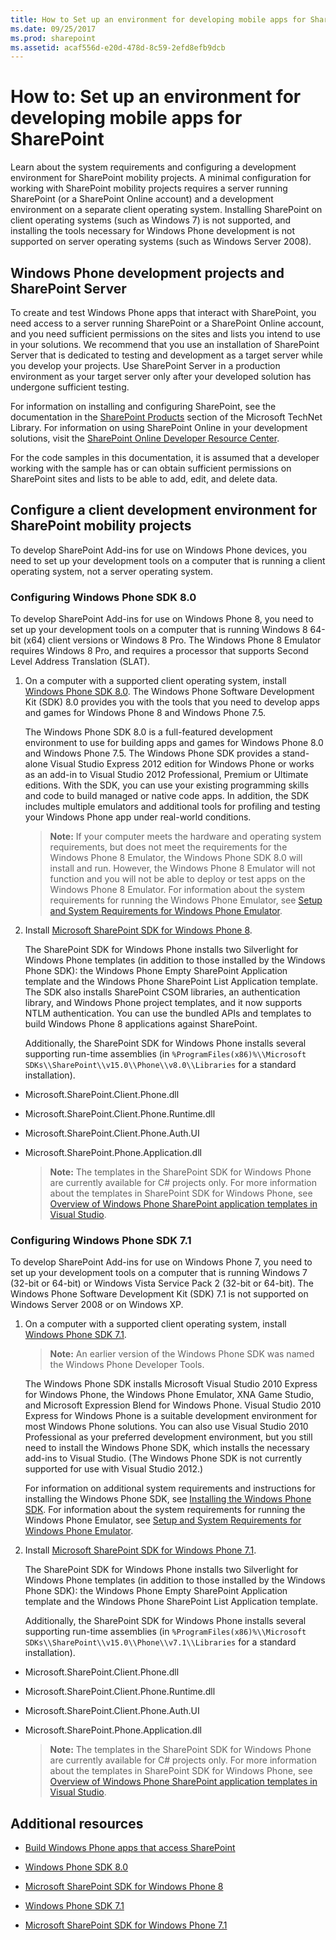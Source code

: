 ```yaml
---
title: How to Set up an environment for developing mobile apps for SharePoint
ms.date: 09/25/2017
ms.prod: sharepoint
ms.assetid: acaf556d-e20d-478d-8c59-2efd8efb9dcb
---
```



# How to: Set up an environment for developing mobile apps for SharePoint
Learn about the system requirements and configuring a development environment for SharePoint mobility projects.
A minimal configuration for working with SharePoint mobility projects requires a server running SharePoint (or a SharePoint Online account) and a development environment on a separate client operating system. Installing SharePoint on client operating systems (such as Windows 7) is not supported, and installing the tools necessary for Windows Phone development is not supported on server operating systems (such as Windows Server 2008).
  
    
    


## Windows Phone development projects and SharePoint Server
<a name="SP15Setupmobile_winphone"> </a>

To create and test Windows Phone apps that interact with SharePoint, you need access to a server running SharePoint or a SharePoint Online account, and you need sufficient permissions on the sites and lists you intend to use in your solutions. We recommend that you use an installation of SharePoint Server that is dedicated to testing and development as a target server while you develop your projects. Use SharePoint Server in a production environment as your target server only after your developed solution has undergone sufficient testing.
  
    
    
For information on installing and configuring SharePoint, see the documentation in the  [SharePoint Products](http://technet.microsoft.com/en-us/library/ee428287.aspx) section of the Microsoft TechNet Library. For information on using SharePoint Online in your development solutions, visit the [SharePoint Online Developer Resource Center](http://msdn.microsoft.com/en-us/sharepoint/gg153540.aspx).
  
    
    
For the code samples in this documentation, it is assumed that a developer working with the sample has or can obtain sufficient permissions on SharePoint sites and lists to be able to add, edit, and delete data.
  
    
    

## Configure a client development environment for SharePoint mobility projects
<a name="SP15Setupmobile_configure"> </a>

To develop SharePoint Add-ins for use on Windows Phone devices, you need to set up your development tools on a computer that is running a client operating system, not a server operating system.
  
    
    

### Configuring Windows Phone SDK 8.0

To develop SharePoint Add-ins for use on Windows Phone 8, you need to set up your development tools on a computer that is running Windows 8 64-bit (x64) client versions or Windows 8 Pro. The Windows Phone 8 Emulator requires Windows 8 Pro, and requires a processor that supports Second Level Address Translation (SLAT).
  
    
    

1. On a computer with a supported client operating system, install  [Windows Phone SDK 8.0](http://www.microsoft.com/en-us/download/details.aspx?id=35471). The Windows Phone Software Development Kit (SDK) 8.0 provides you with the tools that you need to develop apps and games for Windows Phone 8 and Windows Phone 7.5.
    
    The Windows Phone SDK 8.0 is a full-featured development environment to use for building apps and games for Windows Phone 8.0 and Windows Phone 7.5. The Windows Phone SDK provides a stand-alone Visual Studio Express 2012 edition for Windows Phone or works as an add-in to Visual Studio 2012 Professional, Premium or Ultimate editions. With the SDK, you can use your existing programming skills and code to build managed or native code apps. In addition, the SDK includes multiple emulators and additional tools for profiling and testing your Windows Phone app under real-world conditions.
    
    > **Note:**
      > If your computer meets the hardware and operating system requirements, but does not meet the requirements for the Windows Phone 8 Emulator, the Windows Phone SDK 8.0 will install and run. However, the Windows Phone 8 Emulator will not function and you will not be able to deploy or test apps on the Windows Phone 8 Emulator. For information about the system requirements for running the Windows Phone Emulator, see  [Setup and System Requirements for Windows Phone Emulator](http://msdn.microsoft.com/en-us/library/ff626524). 
2. Install  [Microsoft SharePoint SDK for Windows Phone 8](http://www.microsoft.com/en-us/download/details.aspx?id=36818).
    
    The SharePoint SDK for Windows Phone installs two Silverlight for Windows Phone templates (in addition to those installed by the Windows Phone SDK): the Windows Phone Empty SharePoint Application template and the Windows Phone SharePoint List Application template. The SDK also installs SharePoint CSOM libraries, an authentication library, and Windows Phone project templates, and it now supports NTLM authentication. You can use the bundled APIs and templates to build Windows Phone 8 applications against SharePoint.
    
    Additionally, the SharePoint SDK for Windows Phone installs several supporting run-time assemblies (in  `%ProgramFiles(x86)%\\Microsoft SDKs\\SharePoint\\v15.0\\Phone\\v8.0\\Libraries` for a standard installation).
    
  - Microsoft.SharePoint.Client.Phone.dll
    
  
  - Microsoft.SharePoint.Client.Phone.Runtime.dll
    
  
  - Microsoft.SharePoint.Client.Phone.Auth.UI
    
  
  - Microsoft.SharePoint.Phone.Application.dll
    
  

    > **Note:**
      > The templates in the SharePoint SDK for Windows Phone are currently available for C# projects only. 
For more information about the templates in SharePoint SDK for Windows Phone, see  [Overview of Windows Phone SharePoint application templates in Visual Studio](overview-of-windows-phone-sharepoint-application-templates-in-visual-studio.md).
  
    
    

### Configuring Windows Phone SDK 7.1

To develop SharePoint Add-ins for use on Windows Phone 7, you need to set up your development tools on a computer that is running Windows 7 (32-bit or 64-bit) or Windows Vista Service Pack 2 (32-bit or 64-bit). The Windows Phone Software Development Kit (SDK) 7.1 is not supported on Windows Server 2008 or on Windows XP.
  
    
    

1. On a computer with a supported client operating system, install  [Windows Phone SDK 7.1](http://www.microsoft.com/en-us/download/details.aspx?id=27570).
    
    > **Note:**
      > An earlier version of the Windows Phone SDK was named the Windows Phone Developer Tools. 

    The Windows Phone SDK installs Microsoft Visual Studio 2010 Express for Windows Phone, the Windows Phone Emulator, XNA Game Studio, and Microsoft Expression Blend for Windows Phone. Visual Studio 2010 Express for Windows Phone is a suitable development environment for most Windows Phone solutions. You can also use Visual Studio 2010 Professional as your preferred development environment, but you still need to install the Windows Phone SDK, which installs the necessary add-ins to Visual Studio. (The Windows Phone SDK is not currently supported for use with Visual Studio 2012.)
    
    For information on additional system requirements and instructions for installing the Windows Phone SDK, see  [Installing the Windows Phone SDK](http://msdn.microsoft.com/en-us/library/ff402530). For information about the system requirements for running the Windows Phone Emulator, see  [Setup and System Requirements for Windows Phone Emulator](http://msdn.microsoft.com/en-us/library/ff626524).
    
  
2. Install  [Microsoft SharePoint SDK for Windows Phone 7.1](http://www.microsoft.com/en-us/download/details.aspx?id=30476).
    
    The SharePoint SDK for Windows Phone installs two Silverlight for Windows Phone templates (in addition to those installed by the Windows Phone SDK): the Windows Phone Empty SharePoint Application template and the Windows Phone SharePoint List Application template.
    
    Additionally, the SharePoint SDK for Windows Phone installs several supporting run-time assemblies (in  `%ProgramFiles(x86)%\\Microsoft SDKs\\SharePoint\\v15.0\\Phone\\v7.1\\Libraries` for a standard installation).
    
  - Microsoft.SharePoint.Client.Phone.dll
    
  
  - Microsoft.SharePoint.Client.Phone.Runtime.dll
    
  
  - Microsoft.SharePoint.Client.Phone.Auth.UI
    
  
  - Microsoft.SharePoint.Phone.Application.dll
    
  

    > **Note:**
      > The templates in the SharePoint SDK for Windows Phone are currently available for C# projects only. 
For more information about the templates in SharePoint SDK for Windows Phone, see  [Overview of Windows Phone SharePoint application templates in Visual Studio](overview-of-windows-phone-sharepoint-application-templates-in-visual-studio.md).
  
    
    

## Additional resources
<a name="SP15Setupmobile_addlresources"> </a>


-  [Build Windows Phone apps that access SharePoint](build-windows-phone-apps-that-access-sharepoint.md)
    
  
-  [Windows Phone SDK 8.0](http://www.microsoft.com/en-us/download/details.aspx?id=35471)
    
  
-  [Microsoft SharePoint SDK for Windows Phone 8](http://www.microsoft.com/en-us/download/details.aspx?id=36818)
    
  
-  [Windows Phone SDK 7.1](http://www.microsoft.com/en-us/download/details.aspx?id=27570)
    
  
-  [Microsoft SharePoint SDK for Windows Phone 7.1](http://www.microsoft.com/en-us/download/details.aspx?id=30476)
    
  

